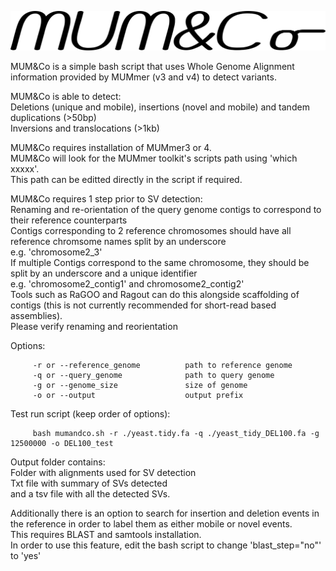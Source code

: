 ![alt text](https://github.com/SAMtoBAM/MUMandCo/blob/master/MUM%26Co2.png)

MUM&Co is a simple bash script that uses Whole Genome Alignment information provided by MUMmer (v3 and v4) to detect variants. <br/>

MUM&Co is able to detect: <br/>
Deletions (unique and mobile), insertions (novel and mobile) and tandem duplications (>50bp) <br/>
Inversions and translocations (>1kb)

MUM&Co requires installation of MUMmer3 or 4.<br/>
MUM&Co will look for the MUMmer toolkit's scripts path using 'which xxxxx'.<br/>
This path can be editted directly in the script if required.

MUM&Co requires 1 step prior to SV detection: <br/>
Renaming and re-orientation of the query genome contigs to correspond to their reference counterparts <br/>
Contigs corresponding to 2 reference chromosomes should have all reference chromsome names split by an underscore<br/>
e.g. 'chromosome2_3' <br/> 
If multiple Contigs correspond to the same chromosome, they should be split by an underscore and a unique identifier<br/>
e.g. 'chromosome2_contig1' and chromosome2_contig2' <br/>
Tools such as RaGOO and Ragout can do this alongside scaffolding of contigs (this is not currently recommended for short-read based assemblies).<br/>
Please verify renaming and reorientation

Options: <br/>

         -r or --reference_genome          path to reference genome
         -q or --query_genome              path to query genome
         -g or --genome_size               size of genome
         -o or --output                    output prefix

Test run script (keep order of options):
         
         bash mumandco.sh -r ./yeast.tidy.fa -q ./yeast_tidy_DEL100.fa -g 12500000 -o DEL100_test
         
Output folder contains:<br/>
Folder with alignments used for SV detection<br/>
Txt file with summary of SVs detected<br/>
and a tsv file with all the detected SVs.


Additionally there is an option to search for insertion and deletion events in the reference in order to label them as either mobile or novel events.<br/>
This requires BLAST and samtools installation.<br/>
In order to use this feature, edit the bash script to change 'blast_step="no"' to 'yes'
